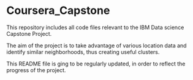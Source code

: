 # Coursera_Capstone

This repository includes all code files relevant to the IBM Data science Capstone Project.

The aim of the project is to take advantage of various location data and identify similar neighborhoods, thus creating useful clusters.

This README file is ging to be regularly updated, in order to reflect the progress of the project.
